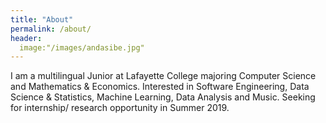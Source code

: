 ```yaml
---
title: "About"
permalink: /about/
header:
  image:"/images/andasibe.jpg"
---
```


I am a multilingual Junior at Lafayette College majoring Computer Science and Mathematics & Economics.
Interested in Software Engineering, Data Science & Statistics, Machine Learning, Data Analysis and Music.
Seeking for internship/ research opportunity in Summer 2019.
